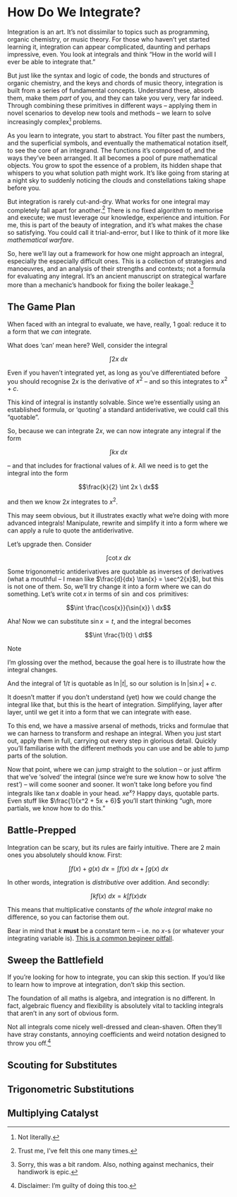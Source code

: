 # How Do We Integrate?
<!-- #SQUARK live! dev!
| dest = guides/integrals/how
| capt = The Art & Strategy of Integration
| index = guides / integrals
| date = 2025 January 21
-->

Integration is an art. It’s not dissimilar to topics such as programming, organic chemistry, or music theory. For those who haven’t yet started learning it, integration can appear complicated, daunting and perhaps impressive, even. You look at integrals and think “How in the world will I ever be able to integrate that.”

But just like the syntax and logic of code, the bonds and structures of organic chemistry, and the keys and chords of music theory, integration is built from a series of fundamental concepts. Understand these, absorb them, make them *part* of you, and they can take you very, very far indeed. Through combining these primitives in different ways – applying them in novel scenarios to develop new tools and methods – we learn to solve increasingly complex[^complex] problems.

[^complex]: Not literally.

As you learn to integrate, you start to abstract. You filter past the numbers, and the superficial symbols, and eventually the mathematical notation itself, to see the core of an integrand. The functions it’s composed of, and the ways they’ve been arranged. It all becomes a pool of pure mathematical objects. You grow to spot the essence of a problem, its hidden shape that whispers to you what solution path might work. It’s like going from staring at a night sky to suddenly noticing the clouds and constellations taking shape before you.

But integration is rarely cut-and-dry. What works for one integral may completely fall apart for another.[^fall-apart] There is no fixed algorithm to memorise and execute; we must leverage our knowledge, experience and intuition. For me, this is part of the beauty of integration, and it’s what makes the chase so satisfying. You could call it trial-and-error, but I like to think of it more like *mathematical warfare*.

[^fall-apart]: Trust me, I’ve felt this one many times.

So, here we’ll lay out a framework for how one might approach an integral, especially the especially difficult ones. This is a collection of strategies and manoeuvres, and an analysis of their strengths and contexts; not a formula for evaluating any integral. It’s an ancient manuscript on strategical warfare more than a mechanic’s handbook for fixing the boiler leakage.[^mechanic]

[^mechanic]: Sorry, this was a bit random. Also, nothing against mechanics, their handiwork is epic.


## The Game Plan

When faced with an integral to evaluate, we have, really, 1 goal: reduce it to a form that we *can* integrate.

What does ‘can’ mean here? Well, consider the integral

```math
\int 2x \ dx
```

Even if you haven’t integrated yet, as long as you’ve differentiated before you should recognise $2x$ is the derivative of $x^2$ – and so this integrates to $x^2 + c$.

This kind of integral is instantly solvable. Since we’re essentially using an established formula, or ‘quoting’ a standard antiderivative, we could call this “quotable”.

So, because we can integrate $2x$, we can now integrate any integral if the form

```math
\int kx \ dx
```

– and that includes for fractional values of $k$. All we need is to get the integral into the form

```math
\frac{k}{2} \int 2x \ dx
```

and then we know $2x$ integrates to $x^2$.

This may seem obvious, but it illustrates exactly what we’re doing with more advanced integrals! Manipulate, rewrite and simplify it into a form where we can apply a rule to quote the antiderivative.

Let’s upgrade then. Consider

```math
\int \cot{x} \ dx
```

Some trigonometric antiderivatives are quotable as inverses of derivatives (what a mouthful – I mean like $\frac{d}{dx} \tan{x} = \sec^2{x}$), but this is not one of them. So, we’ll try change it into a form where we can do something. Let’s write $\cot{x}$ in terms of $\sin$ and $\cos$ primitives:

```math
\int \frac{\cos{x}}{\sin{x}} \ dx
```

Aha! Now we can substitute $\sin{x} = t$, and the integral becomes

```math
\int \frac{1}{t} \ dt
```

> [!Note]
> I’m glossing over the method, because the goal here is to illustrate how the integral changes.

And the integral of $1/t$ is quotable as $\ln|t|$, so our solution is $\ln| \sin{x} | + c$.

It doesn’t matter if you don’t understand (yet) how we could change the integral like that, but this is the heart of integration. Simplifying, layer after layer, until we get it into a form that we can integrate with ease.

To this end, we have a massive arsenal of methods, tricks and formulae that we can harness to transform and reshape an integral. When you just start out, apply them in full, carrying out every step in glorious detail. Quickly you’ll familiarise with the different methods you can use and be able to jump parts of the solution.

Now that point, where we can jump straight to the solution – or just affirm that we’ve ‘solved’ the integral (since we’re sure we know how to solve ‘the rest’) – will come sooner and sooner. It won’t take long before you find integrals like $\tan{x}$ doable in your head. $xe^x$? Happy days, quotable parts. Even stuff like $\frac{1}{x^2 + 5x + 6}$ you’ll start thinking “ugh, more partials, we know how to do this.”


## Battle-Prepped

Integration can be scary, but its rules are fairly intuitive. There are 2 main ones you absolutely should know. First:

```math
\int f(x) + g(x) \ dx = \int f(x) \ dx + \int g(x) \ dx
```

In other words, integration is *distributive* over addition. And secondly:

```math
\int kf(x) \ dx = k \int f(x) dx
```

This means that multiplicative constants *of the whole integral* make no difference, so you can factorise them out.

Bear in mind that $k$ **must** be a constant term – i.e. no $x$-s (or whatever your integrating variable is). [This is a common begineer pitfall](epic-errors.md).


## Sweep the Battlefield

If you’re looking for how to integrate, you can skip this section. If you’d like to learn how to improve at integration, don’t skip this section.

The foundation of all maths is algebra, and integration is no different. In fact, algebraic fluency and flexibility is absolutely vital to tackling integrals that aren’t in any sort of obvious form.

Not all integrals come nicely well-dressed and clean-shaven. Often they’ll have stray constants, annoying coefficients and weird notation designed to throw you off.[^weird-notation]

[^weird-notation]: Disclaimer: I’m guilty of doing this too.


## Scouting for Substitutes


## Trigonometric Substitutions


## Multiplying Catalyst
